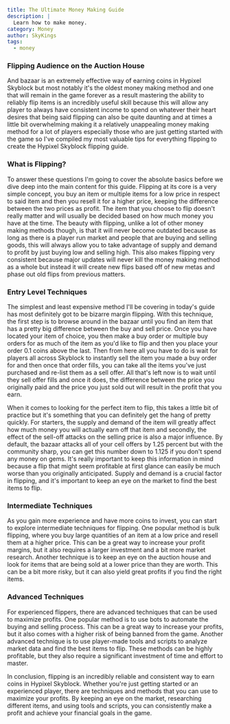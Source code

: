 ```yaml {metadata}
title: The Ultimate Money Making Guide
description: |
  Learn how to make money.
category: Money
author: SkyKings
tags:
  - money 
```

### Flipping Audience on the Auction House

And bazaar is an extremely effective way of earning coins in Hypixel Skyblock but most notably it's the oldest money
making method and one that will remain in the game forever as a result mastering the ability to reliably flip items is
an incredibly useful skill because this will allow any player to always have consistent income to spend on whatever
their heart desires that being said flipping can also be quite daunting and at times a little bit overwhelming making it
a relatively unappealing money making method for a lot of players especially those who are just getting started with the
game so I've compiled my most valuable tips for everything flipping to create the Hypixel Skyblock flipping guide.

### What is Flipping?

To answer these questions I'm going to cover the absolute basics before we dive deep into the main content for this
guide. Flipping at its core is a very simple concept, you buy an item or multiple items for a low price in respect to
said item and then you resell it for a higher price, keeping the difference between the two prices as profit. The item
that you choose to flip doesn't really matter and will usually be decided based on how much money you have at the time.
The beauty with flipping, unlike a lot of other money making methods though, is that it will never become outdated
because as long as there is a player run market and people that are buying and selling goods, this will always allow you
to take advantage of supply and demand to profit by just buying low and selling high. This also makes flipping very
consistent because major updates will never kill the money making method as a whole but instead it will create new flips
based off of new metas and phase out old flips from previous matters.

### Entry Level Techniques

The simplest and least expensive method I'll be covering in today's guide has most definitely got to be bizarre margin
flipping. With this technique, the first step is to browse around in the bazaar until you find an item that has a pretty
big difference between the buy and sell price. Once you have located your item of choice, you then make a buy order or
multiple buy orders for as much of the item as you'd like to flip and then you place your order 0.1 coins above the
last. Then from here all you have to do is wait for players all across Skyblock to instantly sell the item you made a
buy order for and then once that order fills, you can take all the items you've just purchased and re-list them as a
sell offer. All that's left now is to wait until they sell offer fills and once it does, the difference between the
price you originally paid and the price you just sold out will result in the profit that you earn.

When it comes to looking for the perfect item to flip, this takes a little bit of practice but it's something that you
can definitely get the hang of pretty quickly. For starters, the supply and demand of the item will greatly affect how
much money you will actually earn off that item and secondly, the effect of the sell-off attacks on the selling price is
also a major influence. By default, the bazaar attacks all of your cell offers by 1.25 percent but with the community
sharp, you can get this number down to 1.125 if you don't spend any money on gems. It's really important to keep this
information in mind because a flip that might seem profitable at first glance can easily be much worse than you
originally anticipated. Supply and demand is a crucial factor in flipping, and it's important to keep an eye on the
market to find the best items to flip.

### Intermediate Techniques

As you gain more experience and have more coins to invest, you can start to explore intermediate techniques for
flipping. One popular method is bulk flipping, where you buy large quantities of an item at a low price and resell them
at a higher price. This can be a great way to increase your profit margins, but it also requires a larger investment and
a bit more market research. Another technique is to keep an eye on the auction house and look for items that are being
sold at a lower price than they are worth. This can be a bit more risky, but it can also yield great profits if you find
the right items.

### Advanced Techniques

For experienced flippers, there are advanced techniques that can be used to maximize profits. One popular method is to
use bots to automate the buying and selling process. This can be a great way to increase your profits, but it also comes
with a higher risk of being banned from the game. Another advanced technique is to use player-made tools and scripts to
analyze market data and find the best items to flip. These methods can be highly profitable, but they also require a
significant investment of time and effort to master.

In conclusion, flipping is an incredibly reliable and consistent way to earn coins in Hypixel Skyblock. Whether you're
just getting started or an experienced player, there are techniques and methods that you can use to maximize your
profits. By keeping an eye on the market, researching different items, and using tools and scripts, you can consistently
make a profit and achieve your financial goals in the game.
